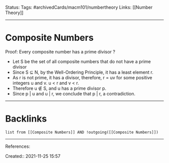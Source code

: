 Status: 
Tags: #archivedCards/macm101/numbertheory 
Links: [[Number Theory]]
___
# Composite Numbers
Proof: Every composite number has a prime divisor
?
- Let S be the set of all composite numbers that do not have a prime divisor 
- Since S ⊆ N, by the Well-Ordering Principle, it has a least element r. 
- As r is not prime, it has a divisor, therefore, r = uv for some positive integers u and v. u < r and v < r. 
- Therefore u ∉ S, and u has a prime divisor p. 
- Since p | u and u | r, we conclude that p | r, a contradiction.
___
# Backlinks
```dataview
list from [[Composite Numbers]] AND !outgoing([[Composite Numbers]])
```
___
References:
<!--SR:!2021-12-10,1,130-->

Created:: 2021-11-25 15:57
